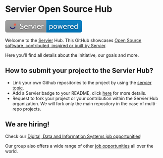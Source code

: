 # Servier Open Source Hub

![Servier Powered](https://raw.githubusercontent.com/servierhub/.github/main/badges/powered.svg)

Welcome to the [Servier](https://servier.com/) Hub.
This GitHub showcases [Open Source software, contributed, inspired or built by Servier](https://github.com/topics/servier).

Here you'll find all details about the initiative, our goals and more.

## How to submit your project to the Servier Hub?
* Link your own Github repositories to the project by using the [servier topic](https://github.com/topics/servier).
* Add a Servier badge to your README, click [here](https://github.com/servierhub/.github) for more details.
* Request to fork your project or your contribution within the Servier Hub organization. We will fork only the main repository in the case of multi-repo projects.

## We are hiring!
Check our [Digital, Data and Information Systems job opportunities](https://jobs.servier.com/search/?createNewAlert=false&q=&optionsFacetsDD_customfield4=Digital%2C+Data+%26+Syst%C3%A8mes+d%27information)!

Our group also offers a wide range of other [job opportunities](https://jobs.servier.com/?locale=en_GB) all over the world.
